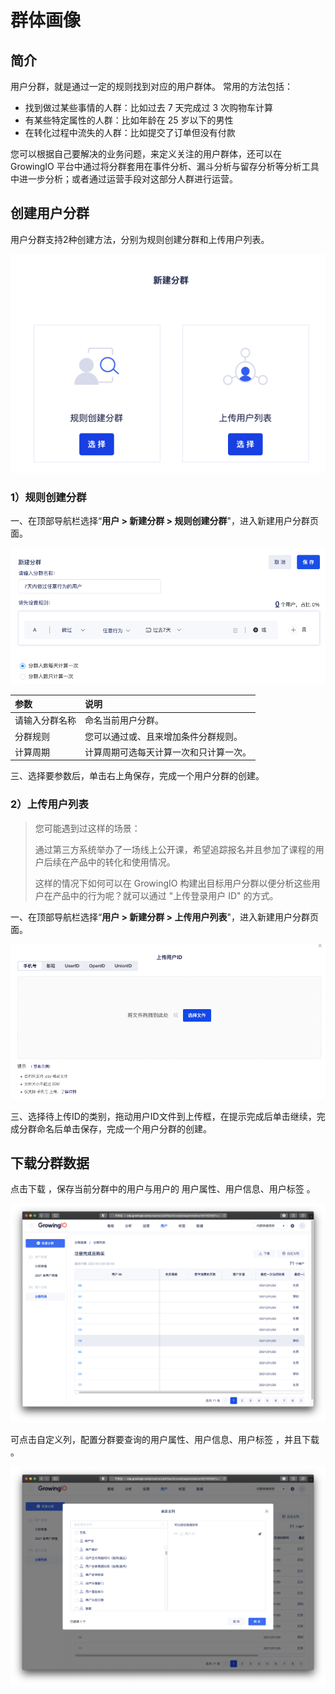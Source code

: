 # 群体画像

## 简介

用户分群，就是通过一定的规则找到对应的用户群体。 常用的方法包括：

* 找到做过某些事情的人群：比如过去 7 天完成过 3 次购物车计算
* 有某些特定属性的人群：比如年龄在 25 岁以下的男性
* 在转化过程中流失的人群：比如提交了订单但没有付款

您可以根据自己要解决的业务问题，来定义关注的用户群体，还可以在 GrowingIO 平台中通过将分群套用在事件分析、漏斗分析与留存分析等分析工具中进一步分析；或者通过运营手段对这部分人群进行运营。

## 创建用户分群

用户分群支持2种创建方法，分别为规则创建分群和上传用户列表。

![](../../../.gitbook/assets/image%20%28169%29.png)

### 1）规则创建分群

一、在顶部导航栏选择“**用户 &gt; 新建分群 &gt; 规则创建分群**"，进入新建用户分群页面。

![&#x65B0;&#x5EFA;&#x7528;&#x6237;&#x5206;&#x7FA4;&#x9875;&#x9762;](../../../.gitbook/assets/image%20%2861%29.png)

| 参数 | 说明 |
| :--- | :--- |
| 请输入分群名称 | 命名当前用户分群。 |
| 分群规则 | 您可以通过或、且来增加条件分群规则。 |
| 计算周期 | 计算周期可选每天计算一次和只计算一次。 |

三、选择要参数后，单击右上角保存，完成一个用户分群的创建。

### 2）上传用户列表

> 您可能遇到过这样的场景：
>
> 通过第三方系统举办了一场线上公开课，希望追踪报名并且参加了课程的用户后续在产品中的转化和使用情况。
>
> 这样的情况下如何可以在 GrowingIO 构建出目标用户分群以便分析这些用户在产品中的行为呢？就可以通过 "上传登录用户 ID" 的方式。

一、在顶部导航栏选择“**用户 &gt; 新建分群 &gt; 上传用户列表**"，进入新建用户分群页面。

![&#x65B0;&#x5EFA;&#x7528;&#x6237;&#x5206;&#x7FA4;&#x9875;&#x9762;](../../../.gitbook/assets/image%20%2847%29.png)

三、选择待上传ID的类别，拖动用户ID文件到上传框，在提示完成后单击继续，完成分群命名后单击保存，完成一个用户分群的创建。



## 下载分群数据

点击下载 ，保存当前分群中的用户与用户的 用户属性、用户信息、用户标签 。

![](../../../.gitbook/assets/ying-mu-jie-tu-20210201-shang-wu-11.50.54%20%281%29.png)

可点击自定义列，配置分群要查询的用户属性、用户信息、用户标签 ，并且下载 。

![](../../../.gitbook/assets/ying-mu-jie-tu-20210201-shang-wu-11.49.48%20%281%29.png)







